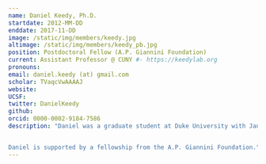 ```yaml
---
name: Daniel Keedy, Ph.D.
startdate: 2012-MM-DD
enddate: 2017-11-DD
image: /static/img/members/keedy.jpg
altimage: /static/img/members/keedy_pb.jpg
position: Postdoctoral Fellow (A.P. Giannini Foundation)
current: Assistant Professor @ CUNY #- https://keedylab.org
pronouns:
email: daniel.keedy (at) gmail.com
scholar: TVaqcVwAAAAJ
website:
UCSF:
twitter: DanielKeedy
github:
orcid: 0000-0002-9184-7586
description: "Daniel was a graduate student at Duke University with Jane and David Richardson, where he studied protein flexibility in structure validation, prediction, and design. In the Fraser lab, he will develop techniques to build multi-conformer structural models, extract functional cooperative conformational changes, and engineer allosteric/drug-sensitive proteins.


Daniel is supported by a fellowship from the A.P. Giannini Foundation."
---
```

